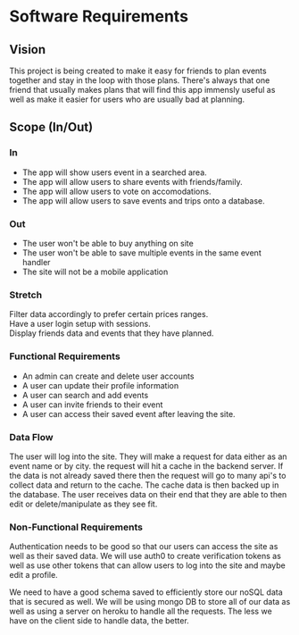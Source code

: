 # Software Requirements

## Vision

This project is being created to make it easy for friends to plan events together and stay in the loop with those plans.
There's always that one friend that usually makes plans that will find this app immensly useful as well as make it easier for users who are
usually bad at planning.

## Scope (In/Out)

### In

- The app will show users event in a searched area.  
- The app will allow users to share events with friends/family.  
- The app will allow users to vote on accomodations.  
- The app will allow users to save events and trips onto a database.  

### Out

- The user won't be able to buy anything on site
- The user won't be able to save multiple events in the same event handler
- The site will not be a mobile application

### Stretch

Filter data accordingly to prefer certain prices ranges.  
Have a user login setup with sessions.  
Display friends data and events that they have planned.  

### Functional Requirements

- An admin can create and delete user accounts  
- A user can update their profile information  
- A user can search and add events
- A user can invite friends to their event
- A user can access their saved event after leaving the site.

### Data Flow

The user will log into the site. They will make a request for data either as an event name or by city. the request will hit a cache in the backend server. If the data is not already saved there then the request will go to many api's to collect data and return to the cache. The cache data is then backed up in the database. The user receives data on their end that they are able to then edit or delete/manipulate as they see fit.  

### Non-Functional Requirements

Authentication needs to be good so that our users can access the site as well as their saved data. We will use auth0 to create verification tokens as well as use other tokens that can allow users to log into the site and maybe edit a profile.  

We need to have a good schema saved to efficiently store our noSQL data that is secured as well. We will be using mongo DB to store all of our data as well as using a server on heroku to handle all the requests. The less we have on the client side to handle data, the better.
